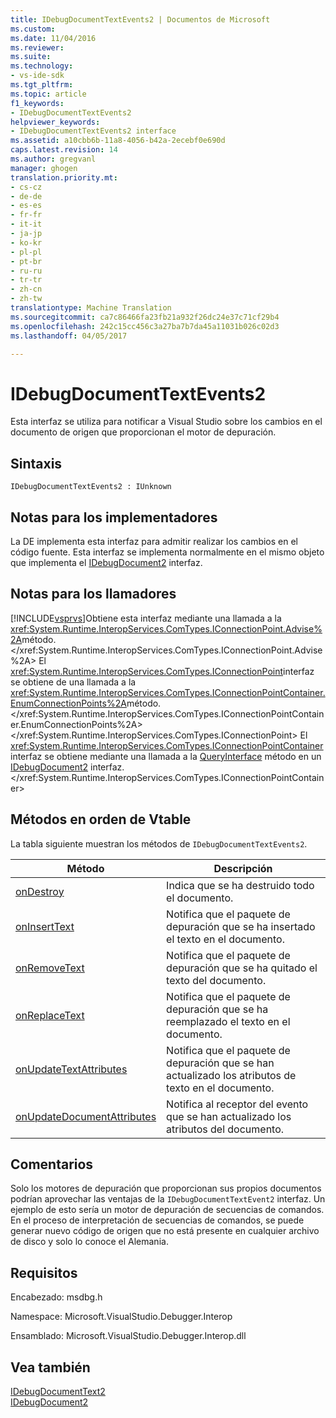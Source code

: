 ```yaml
---
title: IDebugDocumentTextEvents2 | Documentos de Microsoft
ms.custom: 
ms.date: 11/04/2016
ms.reviewer: 
ms.suite: 
ms.technology:
- vs-ide-sdk
ms.tgt_pltfrm: 
ms.topic: article
f1_keywords:
- IDebugDocumentTextEvents2
helpviewer_keywords:
- IDebugDocumentTextEvents2 interface
ms.assetid: a10cbb6b-11a8-4056-b42a-2ecebf0e690d
caps.latest.revision: 14
ms.author: gregvanl
manager: ghogen
translation.priority.mt:
- cs-cz
- de-de
- es-es
- fr-fr
- it-it
- ja-jp
- ko-kr
- pl-pl
- pt-br
- ru-ru
- tr-tr
- zh-cn
- zh-tw
translationtype: Machine Translation
ms.sourcegitcommit: ca7c86466fa23fb21a932f26dc24e37c71cf29b4
ms.openlocfilehash: 242c15cc456c3a27ba7b7da45a11031b026c02d3
ms.lasthandoff: 04/05/2017

---
```

# <a name="idebugdocumenttextevents2"></a>IDebugDocumentTextEvents2
Esta interfaz se utiliza para notificar a Visual Studio sobre los cambios en el documento de origen que proporcionan el motor de depuración.  
  
## <a name="syntax"></a>Sintaxis  
  
```  
IDebugDocumentTextEvents2 : IUnknown  
```  
  
## <a name="notes-for-implementers"></a>Notas para los implementadores  
 La DE implementa esta interfaz para admitir realizar los cambios en el código fuente. Esta interfaz se implementa normalmente en el mismo objeto que implementa el [IDebugDocument2](../../../extensibility/debugger/reference/idebugdocument2.md) interfaz.  
  
## <a name="notes-for-callers"></a>Notas para los llamadores  
 [!INCLUDE[vsprvs](../../../code-quality/includes/vsprvs_md.md)]Obtiene esta interfaz mediante una llamada a la <xref:System.Runtime.InteropServices.ComTypes.IConnectionPoint.Advise%2A>método.</xref:System.Runtime.InteropServices.ComTypes.IConnectionPoint.Advise%2A> El <xref:System.Runtime.InteropServices.ComTypes.IConnectionPoint>interfaz se obtiene de una llamada a la <xref:System.Runtime.InteropServices.ComTypes.IConnectionPointContainer.EnumConnectionPoints%2A>método.</xref:System.Runtime.InteropServices.ComTypes.IConnectionPointContainer.EnumConnectionPoints%2A> </xref:System.Runtime.InteropServices.ComTypes.IConnectionPoint> El <xref:System.Runtime.InteropServices.ComTypes.IConnectionPointContainer>interfaz se obtiene mediante una llamada a la [QueryInterface](/cpp/atl/queryinterface) método en un [IDebugDocument2](../../../extensibility/debugger/reference/idebugdocument2.md) interfaz.</xref:System.Runtime.InteropServices.ComTypes.IConnectionPointContainer>  
  
## <a name="methods-in-vtable-order"></a>Métodos en orden de Vtable  
 La tabla siguiente muestran los métodos de `IDebugDocumentTextEvents2`.  
  
|Método|Descripción|  
|------------|-----------------|  
|[onDestroy](../../../extensibility/debugger/reference/idebugdocumenttextevents2-ondestroy.md)|Indica que se ha destruido todo el documento.|  
|[onInsertText](../../../extensibility/debugger/reference/idebugdocumenttextevents2-oninserttext.md)|Notifica que el paquete de depuración que se ha insertado el texto en el documento.|  
|[onRemoveText](../../../extensibility/debugger/reference/idebugdocumenttextevents2-onremovetext.md)|Notifica que el paquete de depuración que se ha quitado el texto del documento.|  
|[onReplaceText](../../../extensibility/debugger/reference/idebugdocumenttextevents2-onreplacetext.md)|Notifica que el paquete de depuración que se ha reemplazado el texto en el documento.|  
|[onUpdateTextAttributes](../../../extensibility/debugger/reference/idebugdocumenttextevents2-onupdatetextattributes.md)|Notifica que el paquete de depuración que se han actualizado los atributos de texto en el documento.|  
|[onUpdateDocumentAttributes](../../../extensibility/debugger/reference/idebugdocumenttextevents2-onupdatedocumentattributes.md)|Notifica al receptor del evento que se han actualizado los atributos del documento.|  
  
## <a name="remarks"></a>Comentarios  
 Solo los motores de depuración que proporcionan sus propios documentos podrían aprovechar las ventajas de la `IDebugDocumentTextEvent2` interfaz. Un ejemplo de esto sería un motor de depuración de secuencias de comandos. En el proceso de interpretación de secuencias de comandos, se puede generar nuevo código de origen que no está presente en cualquier archivo de disco y solo lo conoce el Alemania.  
  
## <a name="requirements"></a>Requisitos  
 Encabezado: msdbg.h  
  
 Namespace: Microsoft.VisualStudio.Debugger.Interop  
  
 Ensamblado: Microsoft.VisualStudio.Debugger.Interop.dll  
  
## <a name="see-also"></a>Vea también  
 [IDebugDocumentText2](../../../extensibility/debugger/reference/idebugdocumenttext2.md)   
 [IDebugDocument2](../../../extensibility/debugger/reference/idebugdocument2.md)

